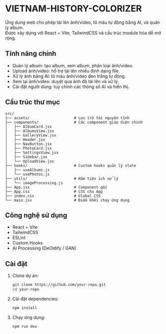 # VIETNAM-HISTORY-COLORIZER

Ứng dụng web cho phép tải lên ảnh/video, tô màu tự động bằng AI, và quản lý album.  
Được xây dựng với React + Vite, TailwindCSS và cấu trúc module hóa dễ mở rộng.

## Tính năng chính

- Quản lý album: tạo album, xem album, phân loại ảnh/video.
- Upload ảnh/video: hỗ trợ tải lên nhiều định dạng file.
- Xử lý ảnh bằng AI: tô màu ảnh/video đen trắng tự động.
- Xem lại ảnh/video: duyệt qua ảnh đã tải lên và xử lý.
- Cài đặt người dùng: tuỳ chỉnh các thông số AI và hiển thị.

## Cấu trúc thư mục


```
src/
├── assets/                    # Lưu trữ tài nguyên tĩnh
├── components/                # Các component giao diện chính
│   ├── AlbumCard.jsx
│   ├── AlbumsView.jsx
│   ├── GalleryView.jsx
│   ├── Header.jsx
│   ├── NavButton.jsx
│   ├── PhotoCard.jsx
│   ├── SettingsView.jsx
│   ├── Sidebar.jsx
│   └── UploadView.jsx
├── hooks/                     # Custom hooks quản lý state
│   ├── useAlbums.js
│   └── usePhotos.js
├── utils/                     # Hàm tiện ích xử lý
│   └── imageProcessing.js
├── App.jsx                    # Component gốc
├── App.css                    # CSS cho App
├── index.css                  # Global CSS
└── main.jsx                   # Điểm khởi chạy ứng dụng
```


## Công nghệ sử dụng

- React + Vite
- TailwindCSS
- ESLint
- Custom Hooks
- AI Processing (DeOldify / GAN)

## Cài đặt

1. Clone dự án:
   ```bash
   git clone https://github.com/your-repo.git
   cd your-repo
2. Cài đặt dependencies:
   ```bash
   npm install
3. Chạy ứng dụng:
   ```bash
   npm run dev





